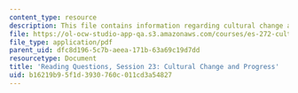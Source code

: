 ```yaml
---
content_type: resource
description: This file contains information regarding cultural change and progress.
file: https://ol-ocw-studio-app-qa.s3.amazonaws.com/courses/es-272-culture-tech-spring-2003/b16219b95f1d3930760c011cd3a54827_MITES_272S03_q23.pdf
file_type: application/pdf
parent_uid: dfc8d196-5c7b-aeea-171b-63a69c19d7dd
resourcetype: Document
title: 'Reading Questions, Session 23: Cultural Change and Progress'
uid: b16219b9-5f1d-3930-760c-011cd3a54827
---
```

